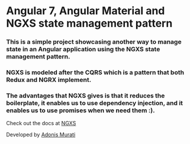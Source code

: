 # Angular 7, Angular Material and NGXS state management pattern

### This is a simple project showcasing another way to manage state in an Angular application using the NGXS state management pattern.

### NGXS is modeled after the CQRS which is a pattern that both Redux and NGRX implement. 
### The advantages that NGXS gives is that it reduces the boilerplate, it enables us to use dependency injection, and it enables us to use promises when we need them :).



Check out the docs at [NGXS](https://ngxs.gitbook.io/ngxs/)

Developed by [Adonis Murati](https://github.com/adoi)